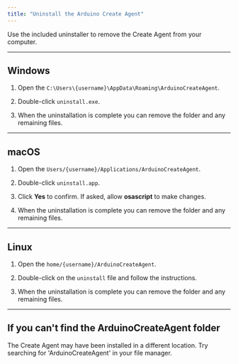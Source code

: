 ```yaml
---
title: "Uninstall the Arduino Create Agent"
---
```


Use the included uninstaller to remove the Create Agent from your computer.

---

## Windows

1. Open the `C:\Users\{username}\AppData\Roaming\ArduinoCreateAgent`.

2. Double-click `uninstall.exe`.

3. When the uninstallation is complete you can remove the folder and any remaining files.

---

## macOS

1. Open the `Users/{username}/Applications/ArduinoCreateAgent`.

2. Double-click `uninstall.app`.

3. Click **Yes** to confirm. If asked, allow **osascript** to make changes.

4. When the uninstallation is complete you can remove the folder and any remaining files.

---

## Linux

1. Open the `home/{username}/ArduinoCreateAgent`.

2. Double-click on the `uninstall` file and follow the instructions.

3. When the uninstallation is complete you can remove the folder and any remaining files.

---

## If you can't find the ArduinoCreateAgent folder

The Create Agent may have been installed in a different location. Try searching for 'ArduinoCreateAgent' in your file manager.
